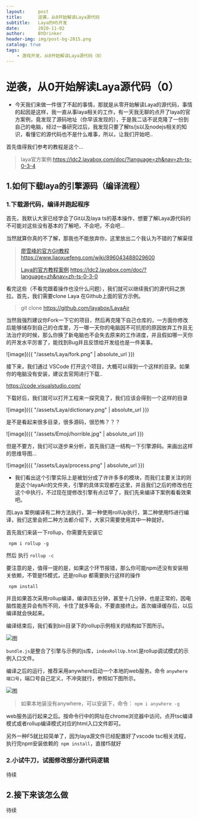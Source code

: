 ```yaml
---
layout:     post
title:      逆袭，从0开始解读Laya源代码
subtitle:   Laya的H5开发
date:       2020-11-02
author:     BYDrinker
header-img: img/post-bg-2015.png
catalog: true
tags:
    - 游戏开发，从0开始解读Laya源代码（0）
---
```



# 逆袭，从0开始解读Laya源代码（0）



* 今天我们来做一件很了不起的事情，那就是从零开始解读Laya的源代码，事情的起因是这样，我一直从事laya相关的工作，有一天我无聊的点开了laya的官方案例，竟发现了源码地址（你早该发现的），于是我二话不说克隆了一份到自己的电脑，经过一番研究过后，我发现只要了解ts/js以及nodejs相关的知识，看懂它的源代码也不是什么难事，所以，让我们开始吧..

首先值得我们参考的教程是这个...



> laya官方案例:https://ldc2.layabox.com/doc/?language=zh&nav=zh-ts-0-3-4





## 1.如何下载laya的引擎源码（编译流程）

### 1.下载源代码，编译并跑起程序

首先，我默认大家已经学会了Git以及laya ts的基本操作，想要了解Laya源代码的不可能对这些没有基本的了解吧，不会吧，不会吧...

当然就算你真的不了解，那我也不能放弃你，这里放出二个我认为不错的了解渠径



>  [廖雪峰的官方Git教程](https://www.liaoxuefeng.com/)  https://www.liaoxuefeng.com/wiki/896043488029600
>
>  [Laya的官方教程案例]( https://ldc2.layabox.com/doc/?language=zh&nav=zh-ts-0-3-0  )  https://ldc2.layabox.com/doc/?language=zh&nav=zh-ts-0-3-0  

看完这些（不看完跟着操作也没什么问题），我们就可以继续我们的源代码之旅拉。首先，我们需要clone Laya 在Github上面的官方示例。



> git clone  https://github.com/layabox/LayaAir 

当然我强烈建议你Fork一下它的项目，然后再克隆下自己仓库的，一方面你修改后能够储存到自己的仓库里，万一哪一天你的电脑因不可抗拒的原因放弃工作且无法治疗的时候，那么你换了新电脑也不会失去原来的工作进度，并且假如哪一天你的开发水平厉害了，能找到Bug并且反馈给开发组也是一件美事。



![image]({{ "/assets/Laya/fork.png" | absolute_url }})

接下来，我们通过 VSCode 打开这个项目，大概可以得到一个这样的目录。如果你的电脑没有安装，建议去官网进行下载..

 https://code.visualstudio.com/



下载好后，我们就可以打开工程来一探究竟了，我们应该会得到一个这样的目录



![image]({{ "/assets/Laya/dictionary.png" | absolute_url }})



是不是看起来很多目录，很多源码，很恐怖？？？

![image]({{ "/assets/Emoji/horrible.jpg" | absolute_url }})





但是不要方，我们可以逐步来分析，首先我们逐一结构一下引擎源码。来画出这样的思维导图...

![image]({{ "/assets/Laya/process.png" | absolute_url }})

- 我们看出这个引擎实际上是被划分成了许许多多的模块，而我们主要关注的则是这个layaAir的文件夹，引擎的具体实现都在这里，并且我们之后的修改也在这个中执行，不过现在提修改引擎有点过早了，我们先来编译下案例看看效果吧。

而Laya 案例编译有二种方法执行，第一种使用rollUp执行，第二种使用f5进行编译，我们这里会把二种方法都介绍下，大家只需要使用其中一种就好。

首先我们来装一下rollup，你需要先安装它

`  npm i rollup -g `



然后 执行 `rollup -c` 

 要注意的是，值得一提的是，如果这个环节报错，那么你可能npm还没有安装相关依赖，不管是f5模式，还是rollup 都需要执行这样的操作

` npm install`

并且如果首次采用rollup编译，编译四五分钟，甚至十几分钟，也是正常的，因电脑性能差异会有所不同，卡住了就多等会，不要直接终止。首次编译缓存后，以后编译就会快起来。

编译结束后，我们看到bin目录下的rollup示例相关的结构如下图所示。

![图](https://official.layabox.com/laya_data/LayaAir2.0/Chinese/FAQ/useGithub/img/8-3.png)

`bundle.js`是整合了引擎与示例的js库，`indexRollUp.html`是rollup调试模式的示例入口文件。

编译之后的运行，推荐采用anywhere启动一个本地的web服务。命令 `anywhere 端口号`，端口号自己定义，不冲突就行，参照如下图所示。

![图](https://official.layabox.com/laya_data/LayaAir2.0/Chinese/FAQ/useGithub/img/8-5.png)

> 如果本地装没有anywhere，可以安装下，命令： `npm i anywhere -g`

web服务运行起来之后。按命令行中的网址在chrome浏览器中访问，点开tsc编译模式或者rollup编译模式对应的html入口文件即可。

另外一种F5就比较简单了，因为laya源文件已经配置好了vscode tsc相关流程，执行完npm安装依赖的` npm install`，直接f5就好



###  2.小试牛刀，试图修改部分源代码逻辑

待续



## 2.接下来该怎么做

待续